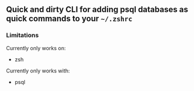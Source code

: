 ## Quick and dirty CLI for adding psql databases as quick commands to your `~/.zshrc`

### Limitations
Currently only works on:
- zsh

Currently only works with:
- psql